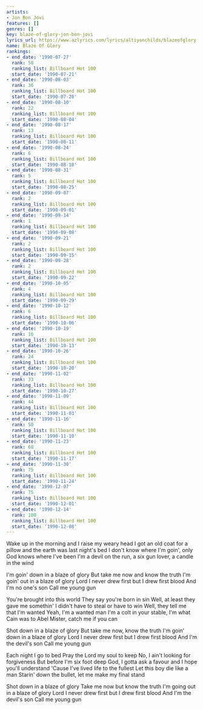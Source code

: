 ```yaml
---
artists:
- Jon Bon Jovi
features: []
genres: []
key: blaze-of-glory-jon-bon-jovi
lyrics_url: https://www.azlyrics.com/lyrics/altiyanchilds/blazeofglory.html
name: Blaze Of Glory
rankings:
- end_date: '1990-07-27'
  rank: 58
  ranking_list: Billboard Hot 100
  start_date: '1990-07-21'
- end_date: '1990-08-03'
  rank: 36
  ranking_list: Billboard Hot 100
  start_date: '1990-07-28'
- end_date: '1990-08-10'
  rank: 22
  ranking_list: Billboard Hot 100
  start_date: '1990-08-04'
- end_date: '1990-08-17'
  rank: 13
  ranking_list: Billboard Hot 100
  start_date: '1990-08-11'
- end_date: '1990-08-24'
  rank: 6
  ranking_list: Billboard Hot 100
  start_date: '1990-08-18'
- end_date: '1990-08-31'
  rank: 5
  ranking_list: Billboard Hot 100
  start_date: '1990-08-25'
- end_date: '1990-09-07'
  rank: 2
  ranking_list: Billboard Hot 100
  start_date: '1990-09-01'
- end_date: '1990-09-14'
  rank: 1
  ranking_list: Billboard Hot 100
  start_date: '1990-09-08'
- end_date: '1990-09-21'
  rank: 2
  ranking_list: Billboard Hot 100
  start_date: '1990-09-15'
- end_date: '1990-09-28'
  rank: 2
  ranking_list: Billboard Hot 100
  start_date: '1990-09-22'
- end_date: '1990-10-05'
  rank: 4
  ranking_list: Billboard Hot 100
  start_date: '1990-09-29'
- end_date: '1990-10-12'
  rank: 6
  ranking_list: Billboard Hot 100
  start_date: '1990-10-06'
- end_date: '1990-10-19'
  rank: 16
  ranking_list: Billboard Hot 100
  start_date: '1990-10-13'
- end_date: '1990-10-26'
  rank: 24
  ranking_list: Billboard Hot 100
  start_date: '1990-10-20'
- end_date: '1990-11-02'
  rank: 33
  ranking_list: Billboard Hot 100
  start_date: '1990-10-27'
- end_date: '1990-11-09'
  rank: 44
  ranking_list: Billboard Hot 100
  start_date: '1990-11-03'
- end_date: '1990-11-16'
  rank: 50
  ranking_list: Billboard Hot 100
  start_date: '1990-11-10'
- end_date: '1990-11-23'
  rank: 68
  ranking_list: Billboard Hot 100
  start_date: '1990-11-17'
- end_date: '1990-11-30'
  rank: 75
  ranking_list: Billboard Hot 100
  start_date: '1990-11-24'
- end_date: '1990-12-07'
  rank: 75
  ranking_list: Billboard Hot 100
  start_date: '1990-12-01'
- end_date: '1990-12-14'
  rank: 100
  ranking_list: Billboard Hot 100
  start_date: '1990-12-08'
---
```


Wake up in the morning and I raise my weary head
I got an old coat for a pillow and the earth was last night's bed
I don't know where I'm goin', only God knows where I've been
I'm a devil on the run, a six gun lover, a candle in the wind

I'm goin' down in a blaze of glory
But take me now and know the truth
I'm goin' out in a blaze of glory
Lord I never drew first but I drew first blood
And I'm no one's son
Call me young gun

You're brought into this world
They say you're born in sin
Well, at least they gave me somethin' I didn't have to steal or have to win
Well, they tell me that I'm wanted
Yeah, I'm a wanted man
I'm a colt in your stable, I'm what Cain was to Abel
Mister, catch me if you can

Shot down in a blaze of glory
But take me now, know the truth
I'm goin' down in a blaze of glory
Lord I never drew first but I drew first blood
And I'm the devil's son
Call me young gun

Each night I go to bed
Pray the Lord my soul to keep
No, I ain't looking for forgiveness
But before I'm six foot deep
God, I gotta ask a favour and I hope you'll understand
'Cause I've lived life to the fullest
Let this boy die like a man
Starin' down the bullet, let me make my final stand

Shot down in a blaze of glory
Take me now but know the truth
I'm going out in a blaze of glory
Lord I never drew first but I drew first blood
And I'm the devil's son
Call me young gun



